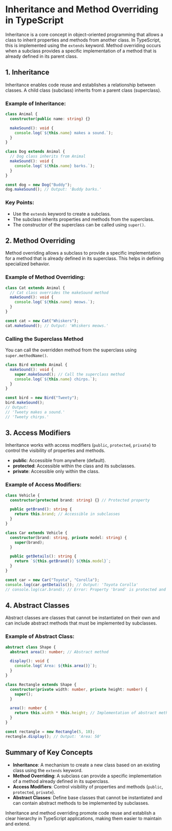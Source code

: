 # Inheritance and Method Overriding in TypeScript

Inheritance is a core concept in object-oriented programming that allows a class to inherit properties and methods from another class. In TypeScript, this is implemented using the `extends` keyword. Method overriding occurs when a subclass provides a specific implementation of a method that is already defined in its parent class.

## 1. Inheritance

Inheritance enables code reuse and establishes a relationship between classes. A child class (subclass) inherits from a parent class (superclass).

### Example of Inheritance:

```typescript
class Animal {
  constructor(public name: string) {}

  makeSound(): void {
    console.log(`${this.name} makes a sound.`);
  }
}

class Dog extends Animal {
  // Dog class inherits from Animal
  makeSound(): void {
    console.log(`${this.name} barks.`);
  }
}

const dog = new Dog("Buddy");
dog.makeSound(); // Output: 'Buddy barks.'
```

### Key Points:

- Use the `extends` keyword to create a subclass.
- The subclass inherits properties and methods from the superclass.
- The constructor of the superclass can be called using `super()`.

## 2. Method Overriding

Method overriding allows a subclass to provide a specific implementation for a method that is already defined in its superclass. This helps in defining specialized behavior.

### Example of Method Overriding:

```typescript
class Cat extends Animal {
  // Cat class overrides the makeSound method
  makeSound(): void {
    console.log(`${this.name} meows.`);
  }
}

const cat = new Cat("Whiskers");
cat.makeSound(); // Output: 'Whiskers meows.'
```

### Calling the Superclass Method

You can call the overridden method from the superclass using `super.methodName()`.

```typescript
class Bird extends Animal {
  makeSound(): void {
    super.makeSound(); // Call the superclass method
    console.log(`${this.name} chirps.`);
  }
}

const bird = new Bird("Tweety");
bird.makeSound(); 
// Output: 
// 'Tweety makes a sound.'
// 'Tweety chirps.'
```

## 3. Access Modifiers

Inheritance works with access modifiers (`public`, `protected`, `private`) to control the visibility of properties and methods.

- **public**: Accessible from anywhere (default).
- **protected**: Accessible within the class and its subclasses.
- **private**: Accessible only within the class.

### Example of Access Modifiers:

```typescript
class Vehicle {
  constructor(protected brand: string) {} // Protected property

  public getBrand(): string {
    return this.brand; // Accessible in subclasses
  }
}

class Car extends Vehicle {
  constructor(brand: string, private model: string) {
    super(brand);
  }

  public getDetails(): string {
    return `${this.getBrand()} ${this.model}`;
  }
}

const car = new Car("Toyota", "Corolla");
console.log(car.getDetails()); // Output: 'Toyota Corolla'
// console.log(car.brand); // Error: Property 'brand' is protected and only accessible within class 'Vehicle' and its subclasses.
```

## 4. Abstract Classes

Abstract classes are classes that cannot be instantiated on their own and can include abstract methods that must be implemented by subclasses.

### Example of Abstract Class:

```typescript
abstract class Shape {
  abstract area(): number; // Abstract method

  display(): void {
    console.log(`Area: ${this.area()}`);
  }
}

class Rectangle extends Shape {
  constructor(private width: number, private height: number) {
    super();
  }

  area(): number {
    return this.width * this.height; // Implementation of abstract method
  }
}

const rectangle = new Rectangle(5, 10);
rectangle.display(); // Output: 'Area: 50'
```

## Summary of Key Concepts

- **Inheritance**: A mechanism to create a new class based on an existing class using the `extends` keyword.
- **Method Overriding**: A subclass can provide a specific implementation of a method already defined in its superclass.
- **Access Modifiers**: Control visibility of properties and methods (`public`, `protected`, `private`).
- **Abstract Classes**: Define base classes that cannot be instantiated and can contain abstract methods to be implemented by subclasses.

Inheritance and method overriding promote code reuse and establish a clear hierarchy in TypeScript applications, making them easier to maintain and extend.
